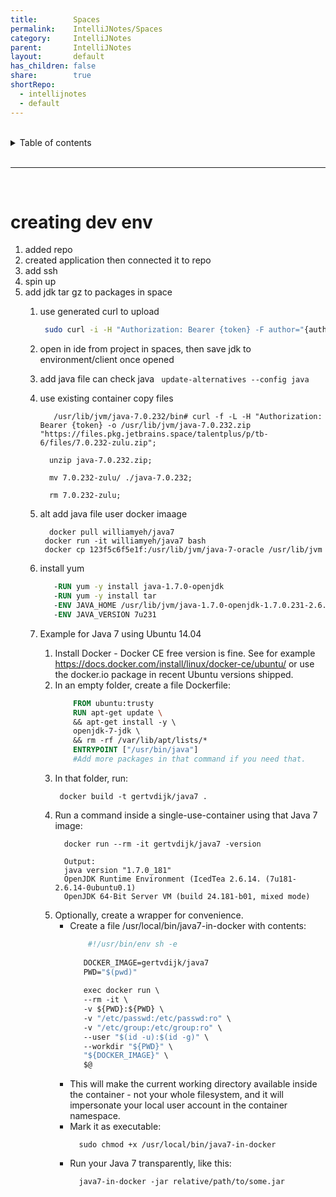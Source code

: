 ```yaml
---
title:        Spaces  
permalink:    IntelliJNotes/Spaces  
category:     IntelliJNotes  
parent:       IntelliJNotes  
layout:       default  
has_children: false  
share:        true  
shortRepo:  
  - intellijnotes  
  - default  
---
```

  
  
<br/>  
  
<details markdown="block">  
<summary>  
Table of contents  
</summary>  
{: .text-delta }  
1. TOC  
{:toc}  
</details>  
  
<br/>  
  
***  
  
<br/>  
  
# creating dev env  
  
1. added repo  
2. created application then connected it to repo  
3. add ssh  
4. spin up  
5. add jdk tar gz to packages in space  
    1. use generated curl to upload  
       ```bash  
        sudo curl -i -H "Authorization: Bearer {token} -F author="{author}" -F description="jdk7Gzip" -F file=@"/Users/bpaxton/Downloads/depend.tar.gz" https://files.pkg.jetbrains.space/talentplus/p/tb-6/files/  
       ```  
    2. open in ide from project in spaces, then save jdk to environment/client once opened  
    3. add java file can check java ` update-alternatives --config java`  
    4. use existing container copy files  
        ```shell  
           /usr/lib/jvm/java-7.0.232/bin# curl -f -L -H "Authorization: Bearer {token} -o /usr/lib/jvm/java-7.0.232.zip "https://files.pkg.jetbrains.space/talentplus/p/tb-6/files/7.0.232-zulu.zip";   
        ```  
  
        ```shell  
          unzip java-7.0.232.zip;  
        ```  
  
        ```shell  
          mv 7.0.232-zulu/ ./java-7.0.232;  
        ```  
  
        ```shell  
          rm 7.0.232-zulu;   
        ```  
    5. alt add java file user docker imaage  
        ```shell  
          docker pull williamyeh/java7  
         docker run -it williamyeh/java7 bash  
         docker cp 123f5c6f5e1f:/usr/lib/jvm/java-7-oracle /usr/lib/jvm  
       ```  
    6. install yum  
          ```dockerfile  
             -RUN yum -y install java-1.7.0-openjdk  
             -RUN yum -y install tar  
             -ENV JAVA_HOME /usr/lib/jvm/java-1.7.0-openjdk-1.7.0.231-2.6.19.1.amzn2.0.1.x86_64/jre  
             -ENV JAVA_VERSION 7u231  
          ```  
    7. Example for Java 7 using Ubuntu 14.04  
        1. Install Docker - Docker CE free version is fine. See for example https://docs.docker.com/install/linux/docker-ce/ubuntu/ or use the docker.io package in recent Ubuntu versions shipped.  
        2. In an empty folder, create a file Dockerfile:  
            ```dockerfile  
                FROM ubuntu:trusty  
                RUN apt-get update \  
                && apt-get install -y \  
                openjdk-7-jdk \  
                && rm -rf /var/lib/apt/lists/*  
                ENTRYPOINT ["/usr/bin/java"]  
                #Add more packages in that command if you need that.  
            ```  
        3. In that folder, run:  
            ```shell  
             docker build -t gertvdijk/java7 .  
            ```  
        4. Run a command inside a single-use-container using that Java 7 image:  
            ```shell  
              docker run --rm -it gertvdijk/java7 -version  
            ```  
            ```shell  
              Output:  
              java version "1.7.0_181"  
              OpenJDK Runtime Environment (IcedTea 2.6.14. (7u181-2.6.14-0ubuntu0.1)  
              OpenJDK 64-Bit Server VM (build 24.181-b01, mixed mode)  
            ```  
        5. Optionally, create a wrapper for convenience.  
            - Create a file /usr/local/bin/java7-in-docker with contents:  
              ```dockerfile  
                  #!/usr/bin/env sh -e  
                               
                 DOCKER_IMAGE=gertvdijk/java7  
                 PWD="$(pwd)"  
                               
                 exec docker run \  
                 --rm -it \  
                 -v ${PWD}:${PWD} \  
                 -v "/etc/passwd:/etc/passwd:ro" \  
                 -v "/etc/group:/etc/group:ro" \  
                 --user "$(id -u):$(id -g)" \  
                 --workdir "${PWD}" \  
                 "${DOCKER_IMAGE}" \  
                 $@  
               ```  
            - This will make the current working directory available inside the container - not your whole filesystem, and it will impersonate your local user account in the container namespace.  
            - Mark it as executable:  
              ```shell  
                sudo chmod +x /usr/local/bin/java7-in-docker  
              ```  
            - Run your Java 7 transparently, like this:  
              ```shell  
                java7-in-docker -jar relative/path/to/some.jar  
              ```